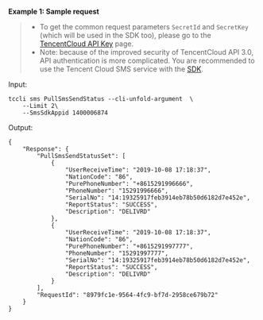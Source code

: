 **Example 1: Sample request**

>- To get the common request parameters `SecretId` and `SecretKey` (which will be used in the SDK too), please go to the [TencentCloud API Key](https://console.cloud.tencent.com/cam/capi) page.
>- Note: because of the improved security of TencentCloud API 3.0, API authentication is more complicated. You are recommended to use the Tencent Cloud SMS service with the [SDK](https://cloud.tencent.com/document/product/382/38773#SDK).

Input: 

```
tccli sms PullSmsSendStatus --cli-unfold-argument  \
    --Limit 2\
    --SmsSdkAppid 1400006874
```

Output: 
```
{
    "Response": {
        "PullSmsSendStatusSet": [
            {
                "UserReceiveTime": "2019-10-08 17:18:37",
                "NationCode": "86",
                "PurePhoneNumber": "+8615291996666",
                "PhoneNumber": "15291996666",
                "SerialNo": "14:19325917feb3914eb78b50d6182d7e452e",
                "ReportStatus": "SUCCESS",
                "Description": "DELIVRD"
            },
            {
                "UserReceiveTime": "2019-10-08 17:18:37",
                "NationCode": "86",
                "PurePhoneNumber": "+8615291997777",
                "PhoneNumber": "15291997777",
                "SerialNo": "14:19325917feb3914eb78b50d6182d7e452e",
                "ReportStatus": "SUCCESS",
                "Description": "DELIVRD"
            }
        ],
        "RequestId": "8979fc1e-9564-4fc9-bf7d-2958ce679b72"
    }
}
```

